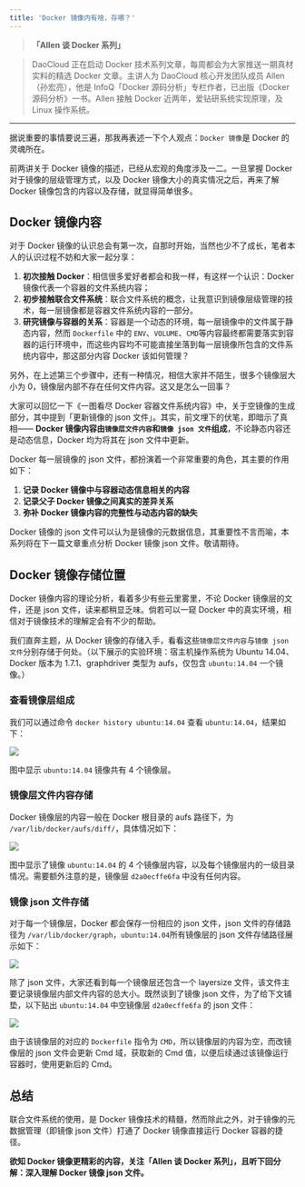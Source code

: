 ```yaml
---
title: 'Docker 镜像内有啥，存哪？'
---
```


<!-- reviewed by fiona -->

<!--Docker 均为将其在 json 文件中更新。均未 or 均为-->

>**「Allen 谈 Docker 系列」**

>DaoCloud 正在启动 Docker 技术系列文章，每周都会为大家推送一期真材实料的精选 Docker 文章。主讲人为 DaoCloud 核心开发团队成员 Allen（孙宏亮），他是 InfoQ「Docker 源码分析」专栏作者，已出版《Docker 源码分析》一书。Allen 接触 Docker 近两年，爱钻研系统实现原理，及 Linux 操作系统。

---

据说重要的事情要说三遍，那我再表述一下个人观点：`Docker 镜像`是 Docker 的灵魂所在。

前两讲关于 Docker 镜像的描述，已经从宏观的角度涉及一二。一旦掌握 Docker 对于镜像的层级管理方式，以及 Docker 镜像大小的真实情况之后，再来了解 Docker 镜像包含的内容以及存储，就显得简单很多。

## Docker 镜像内容

对于 Docker 镜像的认识总会有第一次，自那时开始，当然也少不了成长，笔者本人的认识过程不妨和大家一起分享：

1. **初次接触 Docker**：相信很多爱好者都会和我一样，有这样一个认识：Docker 镜像代表一个容器的文件系统内容；
2. **初步接触联合文件系统**：联合文件系统的概念，让我意识到镜像层级管理的技术，每一层镜像都是容器文件系统内容的一部分。
3. **研究镜像与容器的关系**：容器是一个动态的环境，每一层镜像中的文件属于静态内容，然而 `Dockerfile` 中的 `ENV`、`VOLUME`、`CMD`等内容最终都需要落实到容器的运行环境中，而这些内容均不可能直接坐落到每一层镜像所包含的文件系统内容中，那这部分内容 Docker 该如何管理？

另外，在上述第三个步骤中，还有一种情况，相信大家并不陌生，很多个镜像层大小为 0，镜像层内部不存在任何文件内容。这又是怎么一回事？

大家可以回忆一下《一图看尽 Docker 容器文件系统内容》中，关于空镜像的生成部分，其中提到「更新镜像的 json 文件」。其实，前文埋下的伏笔，即暗示了真相—— **Docker 镜像内容由`镜像层文件内容`和`镜像 json 文件`组成**，不论静态内容还是动态信息，Docker 均为将其在 json 文件中更新。

Docker 每一层镜像的 json 文件，都扮演着一个非常重要的角色，其主要的作用如下：

1. **记录 Docker 镜像中与容器动态信息相关的内容**
2. **记录父子 Docker 镜像之间真实的差异关系**
3. **弥补 Docker 镜像内容的完整性与动态内容的缺失**

Docker 镜像的 json 文件可以认为是镜像的元数据信息，其重要性不言而喻，本系列将在下一篇文章重点分析 Docker 镜像 json 文件。敬请期待。

## Docker 镜像存储位置

Docker 镜像内容的理论分析，看着多少有些云里雾里，不论 Docker 镜像层的文件，还是 json 文件，读来都稍显乏味。倘若可以一窥 Docker 中的真实环境，相信对于镜像技术的理解定会有不少的帮助。

我们直奔主题，从 Docker 镜像的存储入手，看看这些`镜像层文件内容`与`镜像 json 文件`分别存储于何处。（以下展示的实验环境：宿主机操作系统为 Ubuntu 14.04、Docker 版本为 1.7.1、graphdriver 类型为 aufs，仅包含 `ubuntu:14.04` 一个镜像。）

### 查看镜像层组成

我们可以通过命令 `docker history ubuntu:14.04` 查看 `ubuntu:14.04`，结果如下：

![](http://7xi8kv.com5.z0.glb.qiniucdn.com/docker_history.jpg)

图中显示 `ubuntu:14.04` 镜像共有 4 个镜像层。

### 镜像层文件内容存储

Docker 镜像层的内容一般在 Docker 根目录的 aufs 路径下，为 `/var/lib/docker/aufs/diff/`，具体情况如下：

![](http://7xi8kv.com5.z0.glb.qiniucdn.com/images.jpg)

图中显示了镜像 `ubuntu:14.04` 的 4 个镜像层内容，以及每个镜像层内的一级目录情况。需要额外注意的是，镜像层 `d2a0ecffe6fa` 中没有任何内容。

### 镜像 json 文件存储

对于每一个镜像层，Docker 都会保存一份相应的 json 文件，json 文件的存储路径为 `/var/lib/docker/graph`，`ubuntu:14.04`所有镜像层的 json 文件存储路径展示如下：

![](http://7xi8kv.com5.z0.glb.qiniucdn.com/jsons.jpg)

除了 json 文件，大家还看到每一个镜像层还包含一个 layersize 文件，该文件主要记录镜像层内部文件内容的总大小。既然谈到了镜像 json 文件，为了给下文铺垫，以下贴出 `ubuntu:14.04` 中空镜像层 `d2a0ecffe6fa` 的 json 文件：

![](http://7xi8kv.com5.z0.glb.qiniucdn.com/empty_json.jpg)

由于该镜像层的对应的 `Dockerfile` 指令为 `CMD`，所以镜像层的内容为空，而改镜像层的 json 文件会更新 Cmd 域，获取新的 Cmd 值，以便后续通过该镜像运行容器时，使用更新后的 Cmd。

## 总结

联合文件系统的使用，是 Docker 镜像技术的精髓，然而除此之外，对于镜像的元数据管理（即镜像 json 文件）打通了 Docker 镜像直接运行 Docker 容器的捷径。

**欲知 Docker 镜像更精彩的内容，关注「Allen 谈 Docker 系列」，且听下回分解：深入理解 Docker 镜像 json 文件。**